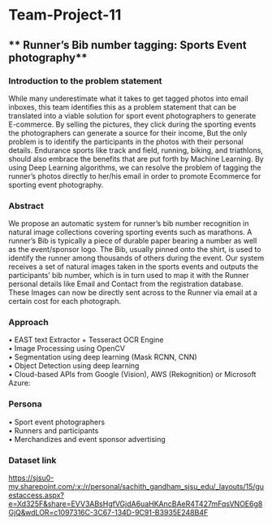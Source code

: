 # Team-Project-11

## ** Runner’s Bib number tagging: Sports Event photography**

### Introduction to the problem statement

While many underestimate what it takes to get tagged photos into email inboxes, this team identifies this as a problem statement that can be translated into a viable solution for sport event photographers to generate E-commerce. By selling the pictures, they click during the sporting events the photographers can generate a source for their income, But the only problem is to identify the participants in the photos with their personal details.
Endurance sports like track and field, running, biking, and triathlons, should also embrace the benefits that are put forth by Machine Learning. By using Deep Learning algorithms, we can resolve the problem of tagging the runner’s photos directly to her/his email in order to promote Ecommerce for sporting event photography.

### Abstract

We propose an automatic system for runner’s bib number recognition in natural image collections covering sporting events such as marathons. A runner’s Bib is typically a piece of durable paper bearing a number as well as the event/sponsor logo. The Bib, usually pinned onto the shirt, is used to identify the runner among thousands of others during the event. Our system receives a set of natural images taken in the sports events and outputs the participants’ bib number, which is in turn used to map it with the Runner personal details like Email and Contact from the registration database. These Images can now be directly sent across to the Runner via email at a certain cost for each photograph.

### Approach 

•	EAST text Extractor + Tesseract OCR Engine <br/>
•	Image Processing using OpenCV <br/>
•	Segmentation using deep learning (Mask RCNN, CNN) <br/>
•	Object Detection using deep learning <br/>
•	Cloud-based APIs from Google (Vision), AWS (Rekognition) or Microsoft Azure: <br/>

### Persona  <br/>

•	Sport event photographers <br/>
•	Runners and participants <br/>
•	Merchandizes and event sponsor advertising <br/>

### Dataset link <br/>

https://sjsu0-my.sharepoint.com/:x:/r/personal/sachith_gandham_sjsu_edu/_layouts/15/guestaccess.aspx?e=Xd325F&share=EVV3ABsHgfVGjdA6uaHKAncBAeR4T427mFqsVNOE6g8GjQ&wdLOR=c1097316C-3C67-134D-9C91-B3935E248B4F

<br/>
<br/>

